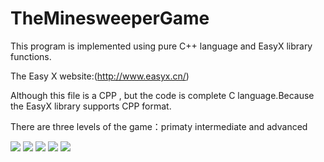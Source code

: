 # TheMinesweeperGame
This program is implemented using pure C++ language and EasyX library functions.

The Easy X website:(http://www.easyx.cn/)

Although this file is a CPP , but the code is complete C language.Because the EasyX library supports CPP format.

There are three levels of the game：primaty  intermediate  and advanced

![](https://github.com/loagosad/TheMinesweeperGame/Minesweeper1.png)
![](https://github.com/loagosad/TheMinesweeperGame/Minesweeper2.png)
![](https://github.com/loagosad/TheMinesweeperGame/Minesweeper22.png)
![](https://github.com/loagosad/TheMinesweeperGame/Minesweeper3.png)
![](https://github.com/loagosad/TheMinesweeperGame/Minesweeper33.png)
